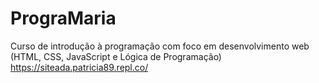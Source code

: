 # PrograMaria
Curso de introdução à programação com foco em desenvolvimento web (HTML, CSS, JavaScript e Lógica de Programação)
https://siteada.patricia89.repl.co/
